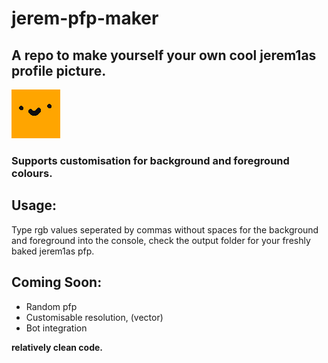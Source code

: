 # jerem-pfp-maker
## A repo to make yourself your own cool jerem1as profile picture.

![](jerem.png)

### Supports customisation for background and foreground colours.


## Usage:
Type rgb values seperated by commas without spaces for the background and foreground into the console, check the output folder for your freshly baked jerem1as pfp.

## Coming Soon:
* Random pfp
* Customisable resolution, (vector)
* Bot integration






**relatively clean code.**
